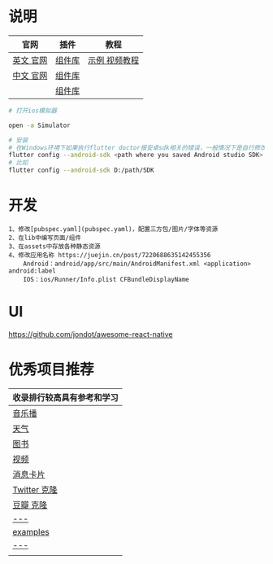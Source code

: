 # 说明

| 官网                            | 插件                                                       | 教程                                                        |
|-------------------------------|----------------------------------------------------------|-----------------------------------------------------------|
| [英文 官网](https://flutter.dev/) | [组件库](https://pub.dev/)                                  | [示例 视频教程](https://github.com/iampawan/FlutterExampleApps) |
| [中文 官网](https://flutter.cn/)  | [组件库](https://github.com/Solido/awesome-flutter)         |                                                           |
|                               | [组件库 ](https://github.com/samarthagarwal/FlutterScreens) |                                                           |

```bash
# 打开ios模拟器

open -a Simulator

# 安装
# 在Windows环境下如果执行flutter doctor报安卓sdk相关的错误，一般情况下是自行修改了sdk目录请执行以下代码
flutter config --android-sdk <path where you saved Android studio SDK>
# 比如
flutter config --android-sdk D:/path/SDK
```

# 开发

```text
1、修改[pubspec.yaml](pubspec.yaml)，配置三方包/图片/字体等资源
2、在lib中编写页面/组件
3、在assets中存放各种静态资源
4、修改应用名称 https://juejin.cn/post/7220688635142455356
    Android：android/app/src/main/AndroidManifest.xml <application> android:label
    IOS：ios/Runner/Info.plist CFBundleDisplayName 
```

# UI
https://github.com/jondot/awesome-react-native

# 优秀项目推荐

| 收录排行较高具有参考和学习                                                       |
|---------------------------------------------------------------------|
| [音乐播](https://github.com/KarimElghamry/chillify)                    |
| [天气](https://github.com/ArizArmeidi/FlutterWeather)                 |
| [图书](https://github.com/JideGuru/FlutterEbookApp)                   |
| [视频](https://github.com/ErfanRht/MovieLab)                          |
| [消息卡片](https://github.com/janoodleFTW/timy-messenger)               |
| [Twitter 克隆](https://github.com/TheAlphamerc/flutter_twitter_clone) |
| [豆瓣 克隆](https://github.com/kaina404/FlutterDouBan)                  |
| [---](https://github.com/CarGuo/gsy_github_app_flutter)             |
| [examples](https://github.com/nisrulz/flutter-examples)             |
| [---](https://github.com/AweiLoveAndroid/Flutter-learning)          |
| []()                                                                |
